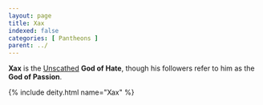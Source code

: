 ```yaml
---
layout: page
title: Xax
indexed: false
categories: [ Pantheons ]
parent: ../
---
```

**Xax** is the [Unscathed](../the_unscathed.html) **God of Hate**, though his followers refer to him as the **God of Passion**.

{% include deity.html name="Xax" %}
